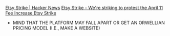 
[Etsy Strike | Hacker News](https://news.ycombinator.com/item?id=30989344)
[Etsy Strike - We're striking to protest the April 11 Fee Increase Etsy Strike](https://web.archive.org/web/20220401015610/https://etsystrike.org/)
- MIND THAT THE PLATFORM MAY FALL APART OR GET AN ORWELLIAN PRICING MODEL (I.E., MAKE A WEBSITE)
